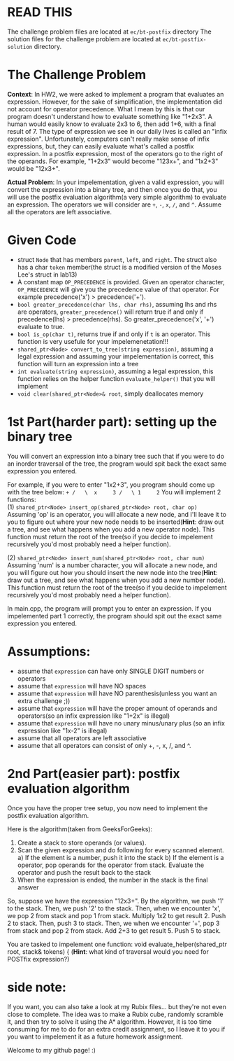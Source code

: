 # READ THIS

The challenge problem files are located at `ec/bt-postfix` directory
The solution files for the challenge problem are located at `ec/bt-postfix-solution` directory.

# The Challenge Problem
**Context**:
  In HW2, we were asked to implement a program that evaluates an expression. However, for the sake of simplification, the implementation did not account for operator precedence. What I mean by this is that our program doesn't understand how to evaluate something like "1+2x3". A human would easily know to evaluate 2x3 to 6, then add 1+6, with a final result of 7. 
  The type of expression we see in our daily lives is called an "infix expression". Unfortunately, computers can't really make sense of infix expressions, but, they can easily evaluate what's called a postfix expression. In a postfix expression, most of the operators go to the right of the operands. For example, "1+2x3" would become "123x+", and "1x2+3" would be "12x3+".
  
 **Actual Problem**:
  In your impelementation, given a valid expression, you will convert the expression into a binary tree, and then once you do that, you will use the postfix evaluation algorithm(a very simple algorithm) to evaluate an expression. The operators we will consider are `+`, `-`, `x`, `/`, and `^`. Assume all the operators are left associative. 

# Given Code
- struct `Node` that has members `parent`, `left`, and `right`. The struct also has a char `token` member(the struct is a modified version of the Moses Lee's struct in lab13)
- A constant map `OP_PRECEDENCE` is provided. Given an operator character, `OP_PRECEDENCE` will give you the precedence value of that operator. For example precedence('x') > precedence('+'). 
- `bool greater_precedence(char lhs, char rhs)`, assuming lhs and rhs are operators, `greater_precedence()` will return true if and only if precedence(lhs) > precedence(rhs). So greater_precedence('x', '+') evaluate to true.
- `bool is_op(char t)`, returns true if and only if `t` is an operator. This function is very usefule for your impelemenetation!!!
- `shared_ptr<Node> convert_to_tree(string expression)`, assuming a legal expression and assuming your impelementation is correct, this function will turn an expression into a tree
- `int evaluate(string expression)`, assuming a legal expression, this function relies on the helper function `evaluate_helper()` that you will implement
- `void clear(shared_ptr<Node>& root`, simply deallocates memory


# 1st Part(harder part): setting up the binary tree
  You will convert an expression into a binary tree such that if you were to do an inorder traversal of the tree, the program would spit back the exact same expression you entered. 

For example, if you were to enter "1x2+3", you program should come up with the tree below:
`
                     +
                   /   \ 
                  x     3
                /   \
               1     2
`
You will implement 2 functions:  
(1) `shared_ptr<Node> insert_op(shared_ptr<Node> root, char op)`
  Assuming 'op' is an operator, you will allocate a new node, and I'll leave it to you to figure out where your new node needs to be inserted(**Hint**: draw out a tree, and see what happens when you add a new operator node). This function must return the root of the tree(so if you decide to impelement recursively you'd most probably need a helper function).
  
(2) `shared_ptr<Node> insert_num(shared_ptr<Node> root, char num)`
  Assuming 'num' is a number character, you will allocate a new node, and you will figure out how you should insert the new node into the tree(**Hint**: draw out a tree, and see what happens when you add a new number node). This function must return the root of the tree(so if you decide to impelement recursively you'd most probably need a helper function).

In main.cpp, the program will prompt you to enter an expression. If you impelemented part 1 correctly, the program should spit out the exact same expression you entered. 

# Assumptions:
- assume that `expression` can have only SINGLE DIGIT numbers or operators
- assume that `expression` will have NO spaces
- assume that `expression` will have NO parenthesis(unless you want an extra challenge ;))
- assume that `expression` will have the proper amount of operands and operators(so an infix expression like "1+2x" is illegal)
- assume that `expression` will have no unary minus/unary plus (so an infix expression like "1x-2" is illegal)
- assume that all operators are left associative
- assume that all operators can consist of only +, -, x, /, and ^.

# 2nd Part(easier part): postfix evaluation algorithm
  Once you have the proper tree setup, you now need to implement the postfix evaluation algorithm. 
  
Here is the algorithm(taken from GeeksForGeeks):
  1) Create a stack to store operands (or values).
  2) Scan the given expression and do following for every scanned element.
     a) If the element is a number, push it into the stack
     b) If the element is a operator, pop operands for the operator from stack. Evaluate the operator and push the result back to the stack
  3) When the expression is ended, the number in the stack is the final answer

So, suppose we have the expression "12x3+". By the algorithm, we push '1' to the stack. Then, we push '2' to the stack. Then, when we encounter 'x', we pop 2 from stack and pop 1 from stack. Multiply 1x2 to get result 2. Push 2 to stack. Then, push 3 to stack. Then, we when we encounter '+', pop 3 from stack and pop 2 from stack. Add 2+3 to get result 5. Push 5 to stack. 

You are tasked to impelement one function:
void evaluate_helper(shared_ptr<Node> root, stack<int>& tokens) {
(**Hint**: what kind of traversal would you need for POSTfix expression?)

# side note:
If you want, you can also take a look at my Rubix files... but they're not even close to complete. The idea was to make a Rubix cube, randomly scramble it, and then try to solve it using the A* algorithm. However, it is too time consuming for me to do for an extra credit assignment, so I leave it to you if you want to impelement it as a future homework assignment. 

Welcome to my github page! :)
